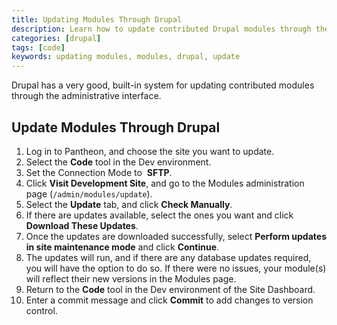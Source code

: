 ```yaml
---
title: Updating Modules Through Drupal
description: Learn how to update contributed Drupal modules through the administrative interface.
categories: [drupal]
tags: [code]
keywords: updating modules, modules, drupal, update
---
```

Drupal has a very good, built-in system for updating contributed modules through the administrative interface.

## Update Modules Through Drupal

1. Log in to Pantheon, and choose the site you want to update.
2. Select the **Code** tool in the Dev environment.
3. Set the Connection Mode to  **SFTP**.
4. Click **Visit Development Site**, and go to the Modules administration page (`/admin/modules/update`).
5. Select the **Update** tab, and click **Check Manually**.
6. If there are updates available, select the ones you want and click **Download These Updates**.  
7. Once the updates are downloaded successfully, select **Perform updates in site maintenance mode** and click **Continue**.  
8. The updates will run, and if there are any database updates required, you will have the option to do so. If there were no issues, your module(s) will reflect their new versions in the Modules page.
9. Return to the **Code** tool in the Dev environment of the Site Dashboard.
10. Enter a commit message and click **Commit** to add changes to version control.
